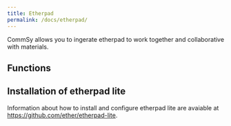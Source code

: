 ```yaml
---
title: Etherpad
permalink: /docs/etherpad/
---
```


CommSy allows you to ingerate etherpad to work together and collaborative with materials.

## Functions

## Installation of etherpad lite

Information about how to install and configure etherpad lite are avaiable at https://github.com/ether/etherpad-lite.